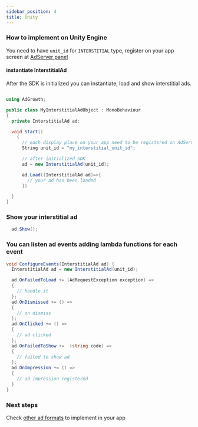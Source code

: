 ```yaml
---
sidebar_position: 4
title: Unity
---
```


### How to implement on Unity Engine

You need to have `unit_id` for `INTERSTITIAL` type, register on your app screen at [AdServer panel](https://adserver.adgrowth.com/mfe-apps/apps)

#### instantiate InterstitialAd

After the SDK is initialized you can instantiate, load and show interstitial ads.

```csharp

using AdGrowth;

public class MyInterstitialAdObject : MonoBehaviour
{
  private InterstitialAd ad;

  void Start()
    {
      // each display place on your app need to be registered on AdServer Panel.
      String unit_id = "my_interstitial_unit_id";

      // after initialized SDK
      ad = new InterstitialAd(unit_id);

      ad.Load((InterstitialAd ad)=>{
        // your ad has been loaded
      })

  }
}
```

### Show your interstitial ad

```csharp
  ad.Show();
```

### You can listen ad events adding lambda functions for each event

```csharp
void ConfigureEvents(InterstitialAd ad) {
  InterstitialAd ad = new InterstitialAd(unit_id);

  ad.OnFailedToLoad += (AdRequestException exception) =>
  {
    // handle it
  };
  ad.OnDismissed += () =>
  {
    // on dismiss
  };
  ad.OnClicked += () =>
  {
    // ad clicked
  };
  ad.OnFailedToShow +=  (string code) =>
  {
    // failed to show ad
  };
  ad.OnImpression += () =>
  {
    // ad impression registered
  }
}
```

### Next steps

Check [other ad formats](../../usage) to implement in your app
